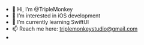- 👋 Hi, I’m @TripleMonkey
- 👀 I’m interested in iOS development
- 🌱 I’m currently learning SwiftUI
- 📫 Reach me here: triplemonkeystudio@gmail.com
- 
<!---
TripleMonkey/TripleMonkey is a ✨ special ✨ repository because its `README.md` (this file) appears on your GitHub profile.
You can click the Preview link to take a look at your changes.
--->
